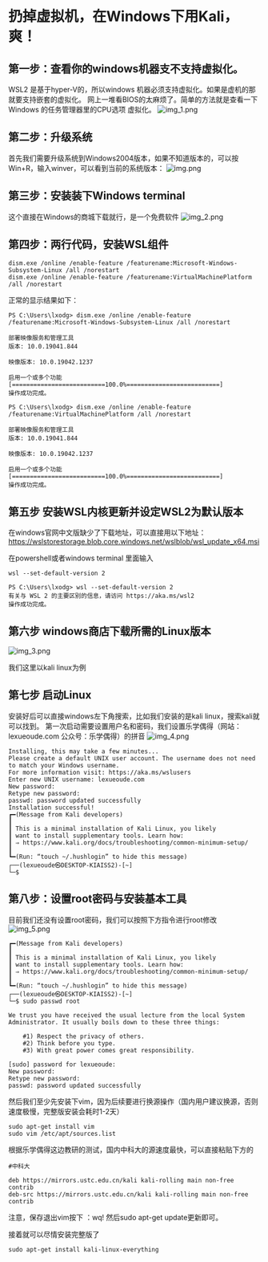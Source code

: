 # 扔掉虚拟机，在Windows下用Kali，爽！


## 第一步：查看你的windows机器支不支持虚拟化。
WSL2 是基于hyper-V的，所以windows 机器必须支持虚拟化。如果是虚机的那就要支持嵌套的虚拟化。
网上一堆看BIOS的太麻烦了。简单的方法就是查看一下Windows 的任务管理器里的CPU选项
虚拟化。
![img_1.png](img_1.png)

## 第二步：升级系统

首先我们需要升级系统到Windows2004版本，如果不知道版本的，可以按Win+R，输入winver，可以看到当前的系统版本：
![img.png](img.png)

## 第三步：安装装下Windows terminal
这个直接在Windows的商城下载就行，是一个免费软件
![img_2.png](img_2.png)


## 第四步：两行代码，安装WSL组件

```
dism.exe /online /enable-feature /featurename:Microsoft-Windows-Subsystem-Linux /all /norestart
dism.exe /online /enable-feature /featurename:VirtualMachinePlatform /all /norestart

```

正常的显示结果如下：
```
PS C:\Users\lxodg> dism.exe /online /enable-feature /featurename:Microsoft-Windows-Subsystem-Linux /all /norestart

部署映像服务和管理工具
版本: 10.0.19041.844

映像版本: 10.0.19042.1237

启用一个或多个功能
[==========================100.0%==========================]
操作成功完成。

PS C:\Users\lxodg> dism.exe /online /enable-feature /featurename:VirtualMachinePlatform /all /norestart

部署映像服务和管理工具
版本: 10.0.19041.844

映像版本: 10.0.19042.1237

启用一个或多个功能
[==========================100.0%==========================]
操作成功完成。

```

## 第五步 安装WSL内核更新并设定WSL2为默认版本

在windows官网中文版缺少了下载地址，可以直接用以下地址：
https://wslstorestorage.blob.core.windows.net/wslblob/wsl_update_x64.msi

在powershell或者windows terminal 里面输入
```
wsl --set-default-version 2

PS C:\Users\lxodg> wsl --set-default-version 2
有关与 WSL 2 的主要区别的信息，请访问 https://aka.ms/wsl2
操作成功完成。

```

## 第六步 windows商店下载所需的Linux版本

![img_3.png](img_3.png)

我们这里以kali linux为例

## 第七步 启动Linux

安装好后可以直接windows左下角搜索，比如我们安装的是kali linux，搜索kali就可以找到。
第一次启动需要设置用户名和密码，我们设置乐学偶得（网站：lexueoude.com 公众号：乐学偶得）的拼音
![img_4.png](img_4.png)


```
Installing, this may take a few minutes...
Please create a default UNIX user account. The username does not need to match your Windows username.
For more information visit: https://aka.ms/wslusers
Enter new UNIX username: lexueoude.com
New password:
Retype new password:
passwd: password updated successfully
Installation successful!
┏━(Message from Kali developers)
┃
┃ This is a minimal installation of Kali Linux, you likely
┃ want to install supplementary tools. Learn how:
┃ ⇒ https://www.kali.org/docs/troubleshooting/common-minimum-setup/
┃
┗━(Run: “touch ~/.hushlogin” to hide this message)
┌──(lexueoude㉿DESKTOP-KIAISS2)-[~]
└─$
```

## 第八步：设置root密码与安装基本工具

目前我们还没有设置root密码，我们可以按照下方指令进行root修改
![img_5.png](img_5.png)

```
┏━(Message from Kali developers)
┃
┃ This is a minimal installation of Kali Linux, you likely
┃ want to install supplementary tools. Learn how:
┃ ⇒ https://www.kali.org/docs/troubleshooting/common-minimum-setup/
┃
┗━(Run: “touch ~/.hushlogin” to hide this message)
┌──(lexueoude㉿DESKTOP-KIAISS2)-[~]
└─$ sudo passwd root

We trust you have received the usual lecture from the local System
Administrator. It usually boils down to these three things:

    #1) Respect the privacy of others.
    #2) Think before you type.
    #3) With great power comes great responsibility.

[sudo] password for lexueoude:
New password:
Retype new password:
passwd: password updated successfully
```

然后我们至少先安装下vim，因为后续要进行换源操作（国内用户建议换源，否则速度极慢，完整版安装会耗时1-2天）

```
sudo apt-get install vim
sudo vim /etc/apt/sources.list
```

根据乐学偶得这边教研的测试，国内中科大的源速度最快，可以直接粘贴下方的

```
#中科大

deb https://mirrors.ustc.edu.cn/kali kali-rolling main non-free contrib
deb-src https://mirrors.ustc.edu.cn/kali kali-rolling main non-free contrib
```

注意，保存退出vim按下 ：wq!
然后sudo apt-get update更新即可。

接着就可以尽情安装完整版了
```
sudo apt-get install kali-linux-everything
```








